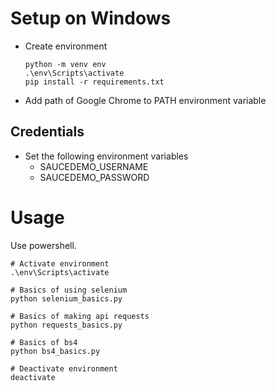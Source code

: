 # Setup on Windows

- Create environment
  ```
  python -m venv env
  .\env\Scripts\activate
  pip install -r requirements.txt
  ```
- Add path of Google Chrome to PATH environment variable

## Credentials

- Set the following environment variables
  - SAUCEDEMO_USERNAME
  - SAUCEDEMO_PASSWORD

# Usage

Use powershell.

```
# Activate environment
.\env\Scripts\activate

# Basics of using selenium
python selenium_basics.py

# Basics of making api requests
python requests_basics.py

# Basics of bs4
python bs4_basics.py

# Deactivate environment
deactivate
```
